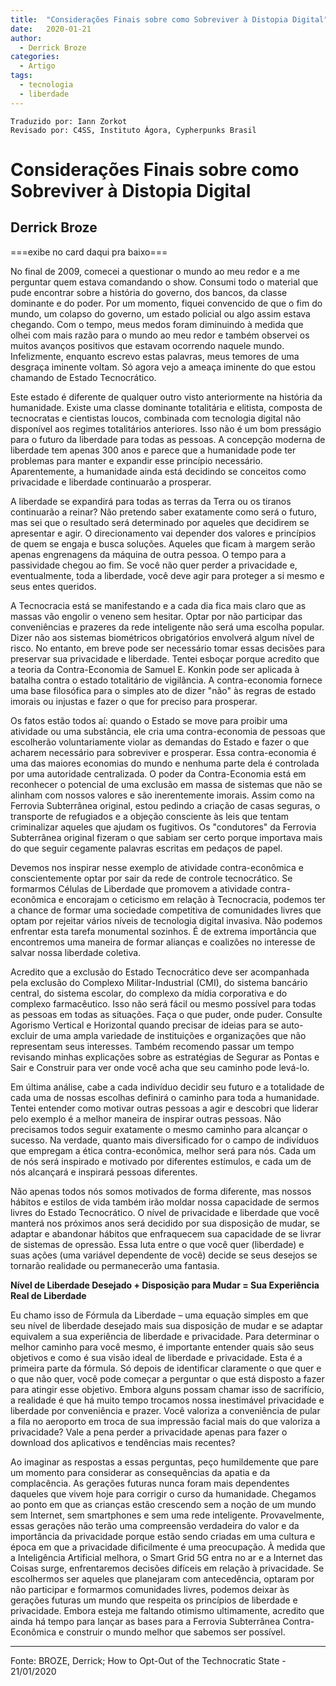 ```yaml
---
title:  "Considerações Finais sobre como Sobreviver à Distopia Digital"
date:   2020-01-21
author:
  - Derrick Broze
categories:
  - Artigo
tags:
  - tecnologia
  - liberdade
---
```

```
Traduzido por: Iann Zorkot
Revisado por: C4SS, Instituto Ágora, Cypherpunks Brasil
```
# Considerações Finais sobre como Sobreviver à Distopia Digital
## Derrick Broze
===exibe no card daqui pra baixo===


No final de 2009, comecei a questionar o mundo ao meu redor e a me perguntar quem estava comandando o show. Consumi todo o material que pude encontrar sobre a história do governo, dos bancos, da classe dominante e do poder. Por um momento, fiquei convencido de que o fim do mundo, um colapso do governo, um estado policial ou algo assim estava chegando. Com o tempo, meus medos foram diminuindo à medida que olhei com mais razão para o mundo ao meu redor e também observei os muitos avanços positivos que estavam ocorrendo naquele mundo. Infelizmente, enquanto escrevo estas palavras, meus temores de uma desgraça iminente voltam. Só agora vejo a ameaça iminente do que estou chamando de Estado Tecnocrático.

Este estado é diferente de qualquer outro visto anteriormente na história da humanidade. Existe uma classe dominante totalitária e elitista, composta de tecnocratas e cientistas loucos, combinada com tecnologia digital não disponível aos regimes totalitários anteriores. Isso não é um bom presságio para o futuro da liberdade para todas as pessoas. A concepção moderna de liberdade tem apenas 300 anos e parece que a humanidade pode ter problemas para manter e expandir esse princípio necessário. Aparentemente, a humanidade ainda está decidindo se conceitos como privacidade e liberdade continuarão a prosperar.

A liberdade se expandirá para todas as terras da Terra ou os tiranos continuarão a reinar? Não pretendo saber exatamente como será o futuro, mas sei que o resultado será determinado por aqueles que decidirem se apresentar e agir. O direcionamento vai depender dos valores e princípios de quem se engaja e busca soluções. Aqueles que ficam à margem serão apenas engrenagens da máquina de outra pessoa. O tempo para a passividade chegou ao fim. Se você não quer perder a privacidade e, eventualmente, toda a liberdade, você deve agir para proteger a si mesmo e seus entes queridos.

A Tecnocracia está se manifestando e a cada dia fica mais claro que as massas vão engolir o veneno sem hesitar. Optar por não participar das conveniências e prazeres da rede inteligente não será uma escolha popular. Dizer não aos sistemas biométricos obrigatórios envolverá algum nível de risco. No entanto, em breve pode ser necessário tomar essas decisões para preservar sua privacidade e liberdade. Tentei esboçar porque acredito que a teoria da Contra-Economia de Samuel E. Konkin pode ser aplicada à batalha contra o estado totalitário de vigilância. A contra-economia fornece uma base filosófica para o simples ato de dizer "não" às regras de estado imorais ou injustas e fazer o que for preciso para prosperar.

Os fatos estão todos aí: quando o Estado se move para proibir uma atividade ou uma substância, ele cria uma contra-economia de pessoas que escolherão voluntariamente violar as demandas do Estado e fazer o que acharem necessário para sobreviver e prosperar. Essa contra-economia é uma das maiores economias do mundo e nenhuma parte dela é controlada por uma autoridade centralizada. O poder da Contra-Economia está em reconhecer o potencial de uma exclusão em massa de sistemas que não se alinham com nossos valores e são inerentemente imorais. Assim como na Ferrovia Subterrânea original, estou pedindo a criação de casas seguras, o transporte de refugiados e a objeção consciente às leis que tentam criminalizar aqueles que ajudam os fugitivos. Os "condutores" da Ferrovia Subterrânea original fizeram o que sabiam ser certo porque importava mais do que seguir cegamente palavras escritas em pedaços de papel.

Devemos nos inspirar nesse exemplo de atividade contra-econômica e conscientemente optar por sair da rede de controle tecnocrático. Se formarmos Células de Liberdade que promovem a atividade contra-econômica e encorajam o ceticismo em relação à Tecnocracia, podemos ter a chance de formar uma sociedade competitiva de comunidades livres que optam por rejeitar vários níveis de tecnologia digital invasiva. Não podemos enfrentar esta tarefa monumental sozinhos. É de extrema importância que encontremos uma maneira de formar alianças e coalizões no interesse de salvar nossa liberdade coletiva.

Acredito que a exclusão do Estado Tecnocrático deve ser acompanhada pela exclusão do Complexo Militar-Industrial (CMI), do sistema bancário central, do sistema escolar, do complexo da mídia corporativa e do complexo farmacêutico. Isso não será fácil ou mesmo possível para todas as pessoas em todas as situações. Faça o que puder, onde puder. Consulte Agorismo Vertical e Horizontal quando precisar de ideias para se auto-excluir de uma ampla variedade de instituições e organizações que não representam seus interesses. Também recomendo passar um tempo revisando minhas explicações sobre as estratégias de Segurar as Pontas e Sair e Construir para ver onde você acha que seu caminho pode levá-lo.

Em última análise, cabe a cada indivíduo decidir seu futuro e a totalidade de cada uma de nossas escolhas definirá o caminho para toda a humanidade. Tentei entender como motivar outras pessoas a agir e descobri que liderar pelo exemplo é a melhor maneira de inspirar outras pessoas. Não precisamos todos seguir exatamente o mesmo caminho para alcançar o sucesso. Na verdade, quanto mais diversificado for o campo de indivíduos que empregam a ética contra-econômica, melhor será para nós. Cada um de nós será inspirado e motivado por diferentes estímulos, e cada um de nós alcançará e inspirará pessoas diferentes.

Não apenas todos nós somos motivados de forma diferente, mas nossos hábitos e estilos de vida também irão moldar nossa capacidade de sermos livres do Estado Tecnocrático. O nível de privacidade e liberdade que você manterá nos próximos anos será decidido por sua disposição de mudar, se adaptar e abandonar hábitos que enfraquecem sua capacidade de se livrar de sistemas de opressão. Essa luta entre o que você quer (liberdade) e suas ações (uma variável dependente de você) decide se seus desejos se tornarão realidade ou permanecerão uma fantasia.

**Nível de Liberdade Desejado + Disposição para Mudar = Sua Experiência Real de Liberdade**

Eu chamo isso de Fórmula da Liberdade – uma equação simples em que seu nível de liberdade desejado mais sua disposição de mudar e se adaptar equivalem a sua experiência de liberdade e privacidade. Para determinar o melhor caminho para você mesmo, é importante entender quais são seus objetivos e como é sua visão ideal de liberdade e privacidade. Esta é a primeira parte da fórmula. Só depois de identificar claramente o que quer e o que não quer, você pode começar a perguntar o que está disposto a fazer para atingir esse objetivo. Embora alguns possam chamar isso de sacrifício, a realidade é que há muito tempo trocamos nossa inestimável privacidade e liberdade por conveniência e prazer. Você valoriza a conveniência de pular a fila no aeroporto em troca de sua impressão facial mais do que valoriza a privacidade? Vale a pena perder a privacidade apenas para fazer o download dos aplicativos e tendências mais recentes?

Ao imaginar as respostas a essas perguntas, peço humildemente que pare um momento para considerar as consequências da apatia e da complacência. As gerações futuras nunca foram mais dependentes daqueles que vivem hoje para corrigir o curso da humanidade. Chegamos ao ponto em que as crianças estão crescendo sem a noção de um mundo sem Internet, sem smartphones e sem uma rede inteligente. Provavelmente, essas gerações não terão uma compreensão verdadeira do valor e da importância da privacidade porque estão sendo criadas em uma cultura e época em que a privacidade dificilmente é uma preocupação. À medida que a Inteligência Artificial melhora, o Smart Grid 5G entra no ar e a Internet das Coisas surge, enfrentaremos decisões difíceis em relação à privacidade. Se escolhermos ser aqueles que planejaram com antecedência, optaram por não participar e formarmos comunidades livres, podemos deixar às gerações futuras um mundo que respeita os princípios de liberdade e privacidade. Embora esteja me faltando otimismo ultimamente, acredito que ainda há tempo para lançar as bases para a Ferrovia Subterrânea Contra-Econômica e construir o mundo melhor que sabemos ser possível.

---
Fonte: BROZE, Derrick; How to Opt-Out of the Technocratic State - 21/01/2020